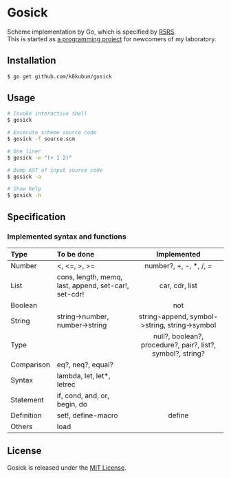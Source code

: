 # Gosick

Scheme implementation by Go, which is specified by [R5RS](http://www.schemers.org/Documents/Standards/R5RS/r5rs.pdf).  
This is started as [a programming project](https://github.com/k0kubun/gosick/blob/master/project.md) for newcomers of my laboratory.

## Installation

```bash
$ go get github.com/k0kubun/gosick
```

## Usage

```bash
# Invoke interactive shell
$ gosick

# Excecute scheme source code
$ gosick -f source.scm

# One liner
$ gosick -e "(+ 1 2)"

# Dump AST of input source code
$ gosick -a

# Show help
$ gosick -h
```

## Specification

### Implemented syntax and functions

| Type | To be done | Implemented |
|:-----|:-----|:-----------:|
| Number | <, <=, >, >= | number?, +, -, *, /, = |
| List | cons, length, memq, last, append, set-car!, set-cdr! | car, cdr, list |
| Boolean | | not |
| String | string->number, number->string | string-append, symbol->string, string->symbol |
| Type | | null?, boolean?, procedure?, pair?, list?, symbol?, string? |
| Comparison | eq?, neq?, equal? |  |
| Syntax | lambda, let, let*, letrec |  |
| Statement | if, cond, and, or, begin, do |  |
| Definition | set!, define-macro | define |
| Others | load |  |

## License

Gosick is released under the [MIT License](http://opensource.org/licenses/MIT).
